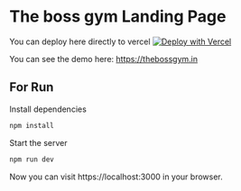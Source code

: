 # The boss gym Landing Page

You can deploy here directly to vercel  [![Deploy with Vercel](https://vercel.com/button)](https://vercel.com/import/project?template=https://gitlab.com/freelance_io/the-boss-gym)


You can see the demo here: https://thebossgym.in


## For Run

Install dependencies

    
```bash
npm install
```

Start the server

    
        
```bash
npm run dev
```

Now you can visit https://localhost:3000 in your browser.
